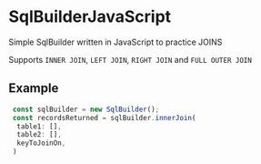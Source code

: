 # SqlBuilderJavaScript
Simple SqlBuilder written in JavaScript to practice JOINS 

Supports `INNER JOIN`, `LEFT JOIN`, `RIGHT JOIN` and `FULL OUTER JOIN`

## Example

```js
 const sqlBuilder = new SqlBuilder();
 const recordsReturned = sqlBuilder.innerJoin(
  table1: [], 
  table2: [], 
  keyToJoinOn, 
 )
```

